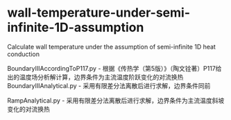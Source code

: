 # wall-temperature-under-semi-infinite-1D-assumption
Calculate wall temperature under the assumption of semi-infinite 1D heat conduction

BoundaryIIIAccordingToP117.py - 根据《传热学（第5版）》（陶文铨著）P117给出的温度场分析解计算，边界条件为主流温度阶跃变化的对流换热
BoundaryIIIAnalytical.py - 采用有限差分法离散后进行求解，边界条件同前

RampAnalytical.py - 采用有限差分法离散后进行求解，边界条件为主流温度斜坡变化的对流换热
